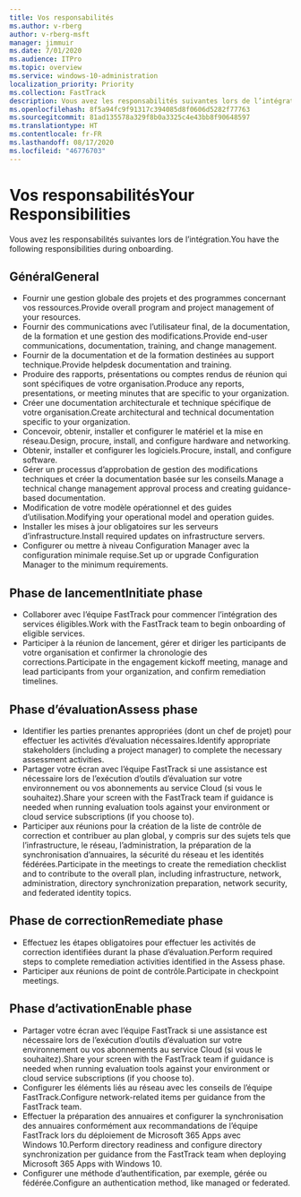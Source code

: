 ```yaml
---
title: Vos responsabilités
ms.author: v-rberg
author: v-rberg-msft
manager: jimmuir
ms.date: 7/01/2020
ms.audience: ITPro
ms.topic: overview
ms.service: windows-10-administration
localization_priority: Priority
ms.collection: FastTrack
description: Vous avez les responsabilités suivantes lors de l’intégration de Windows 10.
ms.openlocfilehash: 8f5a94fc9f91317c394085d8f0606d5282f77763
ms.sourcegitcommit: 81ad135578a329f8b0a3325c4e43bb8f90648597
ms.translationtype: HT
ms.contentlocale: fr-FR
ms.lasthandoff: 08/17/2020
ms.locfileid: "46776703"
---
```

# <a name="your-responsibilities"></a><span data-ttu-id="f3c83-103">Vos responsabilités</span><span class="sxs-lookup"><span data-stu-id="f3c83-103">Your Responsibilities</span></span>

<span data-ttu-id="f3c83-104">Vous avez les responsabilités suivantes lors de l’intégration.</span><span class="sxs-lookup"><span data-stu-id="f3c83-104">You have the following responsibilities during onboarding.</span></span>

## <a name="general"></a><span data-ttu-id="f3c83-105">Général</span><span class="sxs-lookup"><span data-stu-id="f3c83-105">General</span></span>

- <span data-ttu-id="f3c83-106">Fournir une gestion globale des projets et des programmes concernant vos ressources.</span><span class="sxs-lookup"><span data-stu-id="f3c83-106">Provide overall program and project management of your resources.</span></span>
- <span data-ttu-id="f3c83-107">Fournir des communications avec l’utilisateur final, de la documentation, de la formation et une gestion des modifications.</span><span class="sxs-lookup"><span data-stu-id="f3c83-107">Provide end-user communications, documentation, training, and change management.</span></span>
- <span data-ttu-id="f3c83-108">Fournir de la documentation et de la formation destinées au support technique.</span><span class="sxs-lookup"><span data-stu-id="f3c83-108">Provide helpdesk documentation and training.</span></span>
- <span data-ttu-id="f3c83-109">Produire des rapports, présentations ou comptes rendus de réunion qui sont spécifiques de votre organisation.</span><span class="sxs-lookup"><span data-stu-id="f3c83-109">Produce any reports, presentations, or meeting minutes that are specific to your organization.</span></span>
- <span data-ttu-id="f3c83-110">Créer une documentation architecturale et technique spécifique de votre organisation.</span><span class="sxs-lookup"><span data-stu-id="f3c83-110">Create architectural and technical documentation specific to your organization.</span></span>
- <span data-ttu-id="f3c83-111">Concevoir, obtenir, installer et configurer le matériel et la mise en réseau.</span><span class="sxs-lookup"><span data-stu-id="f3c83-111">Design, procure, install, and configure hardware and networking.</span></span>
- <span data-ttu-id="f3c83-112">Obtenir, installer et configurer les logiciels.</span><span class="sxs-lookup"><span data-stu-id="f3c83-112">Procure, install, and configure software.</span></span>
- <span data-ttu-id="f3c83-113">Gérer un processus d’approbation de gestion des modifications techniques et créer la documentation basée sur les conseils.</span><span class="sxs-lookup"><span data-stu-id="f3c83-113">Manage a technical change management approval process and creating guidance-based documentation.</span></span>
- <span data-ttu-id="f3c83-114">Modification de votre modèle opérationnel et des guides d’utilisation.</span><span class="sxs-lookup"><span data-stu-id="f3c83-114">Modifying your operational model and operation guides.</span></span>
- <span data-ttu-id="f3c83-115">Installer les mises à jour obligatoires sur les serveurs d’infrastructure.</span><span class="sxs-lookup"><span data-stu-id="f3c83-115">Install required updates on infrastructure servers.</span></span>
- <span data-ttu-id="f3c83-116">Configurer ou mettre à niveau Configuration Manager avec la configuration minimale requise.</span><span class="sxs-lookup"><span data-stu-id="f3c83-116">Set up or upgrade Configuration Manager to the minimum requirements.</span></span>

## <a name="initiate-phase"></a><span data-ttu-id="f3c83-117">Phase de lancement</span><span class="sxs-lookup"><span data-stu-id="f3c83-117">Initiate phase</span></span>

- <span data-ttu-id="f3c83-118">Collaborer avec l’équipe FastTrack pour commencer l’intégration des services éligibles.</span><span class="sxs-lookup"><span data-stu-id="f3c83-118">Work with the FastTrack team to begin onboarding of eligible services.</span></span>
- <span data-ttu-id="f3c83-119">Participer à la réunion de lancement, gérer et diriger les participants de votre organisation et confirmer la chronologie des corrections.</span><span class="sxs-lookup"><span data-stu-id="f3c83-119">Participate in the engagement kickoff meeting, manage and lead participants from your organization, and confirm remediation timelines.</span></span>

## <a name="assess-phase"></a><span data-ttu-id="f3c83-120">Phase d’évaluation</span><span class="sxs-lookup"><span data-stu-id="f3c83-120">Assess phase</span></span>

- <span data-ttu-id="f3c83-121">Identifier les parties prenantes appropriées (dont un chef de projet) pour effectuer les activités d’évaluation nécessaires.</span><span class="sxs-lookup"><span data-stu-id="f3c83-121">Identify appropriate stakeholders (including a project manager) to complete the necessary assessment activities.</span></span>
- <span data-ttu-id="f3c83-122">Partager votre écran avec l’équipe FastTrack si une assistance est nécessaire lors de l’exécution d’outils d’évaluation sur votre environnement ou vos abonnements au service Cloud (si vous le souhaitez).</span><span class="sxs-lookup"><span data-stu-id="f3c83-122">Share your screen with the FastTrack team if guidance is needed when running evaluation tools against your environment or cloud service subscriptions (if you choose to).</span></span>
- <span data-ttu-id="f3c83-123">Participer aux réunions pour la création de la liste de contrôle de correction et contribuer au plan global, y compris sur des sujets tels que l’infrastructure, le réseau, l’administration, la préparation de la synchronisation d’annuaires, la sécurité du réseau et les identités fédérées.</span><span class="sxs-lookup"><span data-stu-id="f3c83-123">Participate in the meetings to create the remediation checklist and to contribute to the overall plan, including infrastructure, network, administration, directory synchronization preparation, network security, and federated identity topics.</span></span>

## <a name="remediate-phase"></a><span data-ttu-id="f3c83-124">Phase de correction</span><span class="sxs-lookup"><span data-stu-id="f3c83-124">Remediate phase</span></span>

- <span data-ttu-id="f3c83-125">Effectuez les étapes obligatoires pour effectuer les activités de correction identifiées durant la phase d’évaluation.</span><span class="sxs-lookup"><span data-stu-id="f3c83-125">Perform required steps to complete remediation activities identified in the Assess phase.</span></span>
- <span data-ttu-id="f3c83-126">Participer aux réunions de point de contrôle.</span><span class="sxs-lookup"><span data-stu-id="f3c83-126">Participate in checkpoint meetings.</span></span>

## <a name="enable-phase"></a><span data-ttu-id="f3c83-127">Phase d’activation</span><span class="sxs-lookup"><span data-stu-id="f3c83-127">Enable phase</span></span>

- <span data-ttu-id="f3c83-128">Partager votre écran avec l’équipe FastTrack si une assistance est nécessaire lors de l’exécution d’outils d’évaluation sur votre environnement ou vos abonnements au service Cloud (si vous le souhaitez).</span><span class="sxs-lookup"><span data-stu-id="f3c83-128">Share your screen with the FastTrack team if guidance is needed when running evaluation tools against your environment or cloud service subscriptions (if you choose to).</span></span>
- <span data-ttu-id="f3c83-129">Configurer les éléments liés au réseau avec les conseils de l’équipe FastTrack.</span><span class="sxs-lookup"><span data-stu-id="f3c83-129">Configure network-related items per guidance from the FastTrack team.</span></span>
- <span data-ttu-id="f3c83-130">Effectuer la préparation des annuaires et configurer la synchronisation des annuaires conformément aux recommandations de l’équipe FastTrack lors du déploiement de Microsoft 365 Apps avec Windows 10.</span><span class="sxs-lookup"><span data-stu-id="f3c83-130">Perform directory readiness and configure directory synchronization per guidance from the FastTrack team when deploying Microsoft 365 Apps with Windows 10.</span></span>
- <span data-ttu-id="f3c83-131">Configurer une méthode d’authentification, par exemple, gérée ou fédérée.</span><span class="sxs-lookup"><span data-stu-id="f3c83-131">Configure an authentication method, like managed or federated.</span></span>

